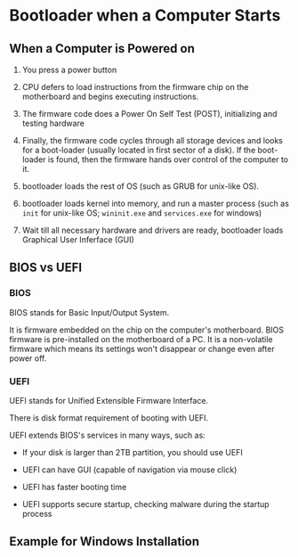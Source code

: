 # Bootloader when a Computer Starts

## When a Computer is Powered on

1. You press a power button

2. CPU defers to load instructions from the firmware chip on the motherboard and begins executing instructions.

3. The firmware code does a Power On Self Test (POST), initializing and testing hardware

4. Finally, the firmware code cycles through all storage devices and looks for a boot-loader (usually located in first sector of a disk). If the boot-loader is found, then the firmware hands over control of the computer to it.

5. bootloader loads the rest of OS (such as GRUB for unix-like OS).

6. bootloader loads kernel into memory, and run a master process (such as `init` for unix-like OS; `wininit.exe` and `services.exe` for windows)

7. Wait till all necessary hardware and drivers are ready, bootloader loads Graphical User Inferface (GUI)

## BIOS vs UEFI

### BIOS

BIOS stands for Basic Input/Output System.

It is firmware embedded on the chip on the computer's motherboard. BIOS firmware is pre-installed on the motherboard of a PC. It is a non-volatile firmware which means its settings won't disappear or change even after power off.

### UEFI

UEFI stands for Unified Extensible Firmware Interface.

There is disk format requirement of booting with UEFI.

UEFI extends BIOS's services in many ways, such as:

* If your disk is larger than 2TB partition, you should use UEFI

* UEFI can have GUI (capable of navigation via mouse click)

* UEFI has faster booting time

* UEFI supports secure startup, checking malware during the startup process

## Example for Windows Installation

